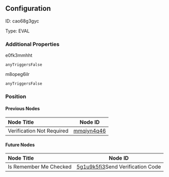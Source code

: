 # 
## Configuration
ID:  cao68g3gyc

Type: EVAL 







### Additional Properties
e0fk3mmhht
```string 
anyTriggersFalse
```


m8opeg6ilr
```string 
anyTriggersFalse
```





### Position

#### Previous Nodes
| Node Title | Node ID |
| :------------- | ------------ |
| Verification Not Required | [mmqiyn4q46](./mmqiyn4q46.md) | 
 
 #### Future Nodes
| Node Title | Node ID |
| :------------- | ------------ |
| Is Remember Me Checked |[5g1u9k5fi3](./5g1u9k5fi3.md)Send Verification Code |[e0fk3mmhht](./e0fk3mmhht.md) | 
